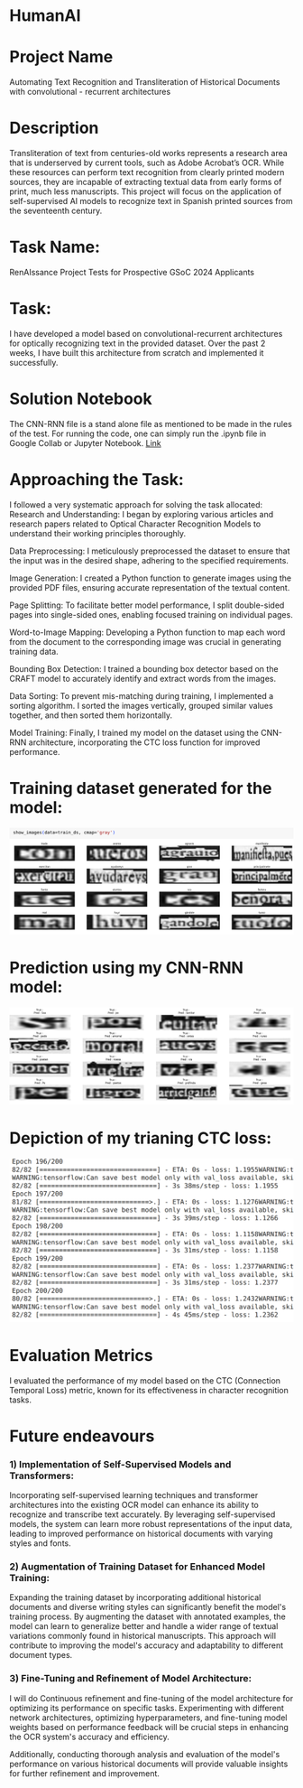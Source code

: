 # HumanAI

# Project Name
Automating Text Recognition and Transliteration of Historical Documents with convolutional - recurrent architectures

# Description
Transliteration of text from centuries-old works represents a research area that is underserved by current tools, such as Adobe Acrobat’s OCR. While these resources can perform text recognition from clearly printed modern sources, they are incapable of extracting textual data from early forms of print, much less manuscripts. This project will focus on the application of self-supervised AI models to recognize text in Spanish printed sources from the seventeenth century.

# Task Name:
RenAIssance Project Tests for Prospective GSoC 2024 Applicants

# Task: 
I have developed a model based on convolutional-recurrent architectures for optically recognizing text in the provided dataset. Over the past 2 weeks, I have built this architecture from scratch and implemented it successfully.

# Solution Notebook
The CNN-RNN file is a stand alone file as mentioned to be made in the rules of the test.
For running the code, one can simply run the .ipynb file in Google Collab or Jupyter Notebook.
[Link](https://colab.research.google.com/drive/176BbSxKmBOUa_2oESO-etwvc44jjiw1u?usp=sharing)

# Approaching the Task:
I followed a very systematic approach for solving the task allocated:
Research and Understanding: I began by exploring various articles and research papers related to Optical Character Recognition Models to understand their working principles thoroughly.

Data Preprocessing: I meticulously preprocessed the dataset to ensure that the input was in the desired shape, adhering to the specified requirements.

Image Generation: I created a Python function to generate images using the provided PDF files, ensuring accurate representation of the textual content.

Page Splitting: To facilitate better model performance, I split double-sided pages into single-sided ones, enabling focused training on individual pages.

Word-to-Image Mapping: Developing a Python function to map each word from the document to the corresponding image was crucial in generating training data.

Bounding Box Detection: I trained a bounding box detector based on the CRAFT model to accurately identify and extract words from the images.

Data Sorting: To prevent mis-matching during training, I implemented a sorting algorithm. I sorted the images vertically, grouped similar values together, and then sorted them horizontally.

Model Training: Finally, I trained my model on the dataset using the CNN-RNN architecture, incorporating the CTC loss function for improved performance.

# Training dataset generated for the model:
![Training data](https://github.com/Shashankss1205/HumanAI/blob/main/Image_Folder/train.png)

# Prediction using my CNN-RNN model:
![Predictions](https://github.com/Shashankss1205/HumanAI/blob/main/Image_Folder/pred.png)

# Depiction of my trianing CTC loss:
![CTC Loss](https://github.com/Shashankss1205/HumanAI/blob/main/Image_Folder/loss.png)

# Evaluation Metrics
I evaluated the performance of my model based on the CTC (Connection Temporal Loss) metric, known for its effectiveness in character recognition tasks.

# Future endeavours
### 1) Implementation of Self-Supervised Models and Transformers: 
Incorporating self-supervised learning techniques and transformer architectures into the existing OCR model can enhance its ability to recognize and transcribe text accurately. By leveraging self-supervised models, the system can learn more robust representations of the input data, leading to improved performance on historical documents with varying styles and fonts.

### 2) Augmentation of Training Dataset for Enhanced Model Training: 
Expanding the training dataset by incorporating additional historical documents and diverse writing styles can significantly benefit the model's training process. By augmenting the dataset with annotated examples, the model can learn to generalize better and handle a wider range of textual variations commonly found in historical manuscripts. This approach will contribute to improving the model's accuracy and adaptability to different document types.

### 3) Fine-Tuning and Refinement of Model Architecture: 
I will do Continuous refinement and fine-tuning of the model architecture for optimizing its performance on specific tasks. Experimenting with different network architectures, optimizing hyperparameters, and fine-tuning model weights based on performance feedback will be crucial steps in enhancing the OCR system's accuracy and efficiency. 

Additionally, conducting thorough analysis and evaluation of the model's performance on various historical documents will provide valuable insights for further refinement and improvement.